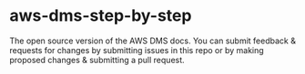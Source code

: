 # aws-dms-step-by-step
The open source version of the AWS DMS docs. You can submit feedback &amp; requests for changes by submitting issues in this repo or by making proposed changes &amp; submitting a pull request.
